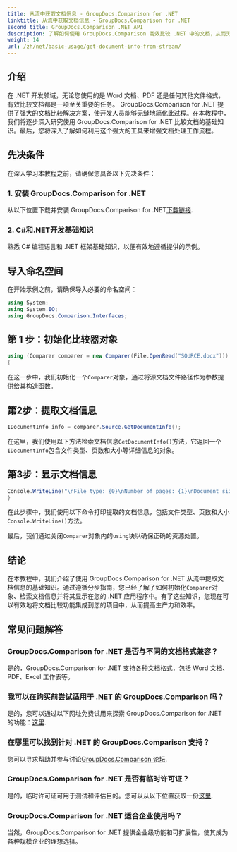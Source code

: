 ```yaml
---
title: 从流中获取文档信息 - GroupDocs.Comparison for .NET
linktitle: 从流中获取文档信息 - GroupDocs.Comparison for .NET
second_title: GroupDocs.Comparison .NET API
description: 了解如何使用 GroupDocs.Comparison 高效比较 .NET 中的文档，从而无缝增强文档处理工作流程。
weight: 14
url: /zh/net/basic-usage/get-document-info-from-stream/
---
```

## 介绍
在 .NET 开发领域，无论您使用的是 Word 文档、PDF 还是任何其他文件格式，有效比较文档都是一项至关重要的任务。 GroupDocs.Comparison for .NET 提供了强大的文档比较解决方案，使开发人员能够无缝地简化此过程。在本教程中，我们将逐步深入研究使用 GroupDocs.Comparison for .NET 比较文档的基础知识。最后，您将深入了解如何利用这个强大的工具来增强文档处理工作流程。
## 先决条件
在深入学习本教程之前，请确保您具备以下先决条件：
### 1. 安装 GroupDocs.Comparison for .NET
从以下位置下载并安装 GroupDocs.Comparison for .NET[下载链接](https://releases.groupdocs.com/comparison/net/).
### 2. C#和.NET开发基础知识
熟悉 C# 编程语言和 .NET 框架基础知识，以便有效地遵循提供的示例。

## 导入命名空间
在开始示例之前，请确保导入必要的命名空间：
```csharp
using System;
using System.IO;
using GroupDocs.Comparison.Interfaces;
```

## 第 1 步：初始化比较器对象
```csharp
using (Comparer comparer = new Comparer(File.OpenRead("SOURCE.docx")))
{
```
在这一步中，我们初始化一个`Comparer`对象，通过将源文档文件路径作为参数提供给其构造函数。
## 第2步：提取文档信息
```csharp
IDocumentInfo info = comparer.Source.GetDocumentInfo();
```
在这里，我们使用以下方法检索文档信息`GetDocumentInfo()`方法，它返回一个`IDocumentInfo`包含文件类型、页数和大小等详细信息的对象。
## 第3步：显示文档信息
```csharp
Console.WriteLine("\nFile type: {0}\nNumber of pages: {1}\nDocument size: {2} bytes", info.FileType, info.PageCount, info.Size);
}
```
在此步骤中，我们使用以下命令打印提取的文档信息，包括文件类型、页数和大小`Console.WriteLine()`方法。

最后，我们通过关闭`Comparer`对象内的`using`块以确保正确的资源处置。

## 结论
在本教程中，我们介绍了使用 GroupDocs.Comparison for .NET 从流中提取文档信息的基础知识。通过遵循分步指南，您已经了解了如何初始化`Comparer`对象、检索文档信息并将其显示在您的 .NET 应用程序中。有了这些知识，您现在可以有效地将文档比较功能集成到您的项目中，从而提高生产力和效率。
## 常见问题解答
### GroupDocs.Comparison for .NET 是否与不同的文档格式兼容？
是的，GroupDocs.Comparison for .NET 支持各种文档格式，包括 Word 文档、PDF、Excel 工作表等。
### 我可以在购买前尝试适用于 .NET 的 GroupDocs.Comparison 吗？
是的，您可以通过以下网址免费试用来探索 GroupDocs.Comparison for .NET 的功能：[这里](https://releases.groupdocs.com/).
### 在哪里可以找到针对 .NET 的 GroupDocs.Comparison 支持？
您可以寻求帮助并参与讨论[GroupDocs.Comparison 论坛](https://forum.groupdocs.com/c/comparison/12).
### GroupDocs.Comparison for .NET 是否有临时许可证？
是的，临时许可证可用于测试和评估目的。您可以从以下位置获取一份[这里](https://purchase.groupdocs.com/temporary-license/).
### GroupDocs.Comparison for .NET 适合企业使用吗？
当然，GroupDocs.Comparison for .NET 提供企业级功能和可扩展性，使其成为各种规模企业的理想选择。